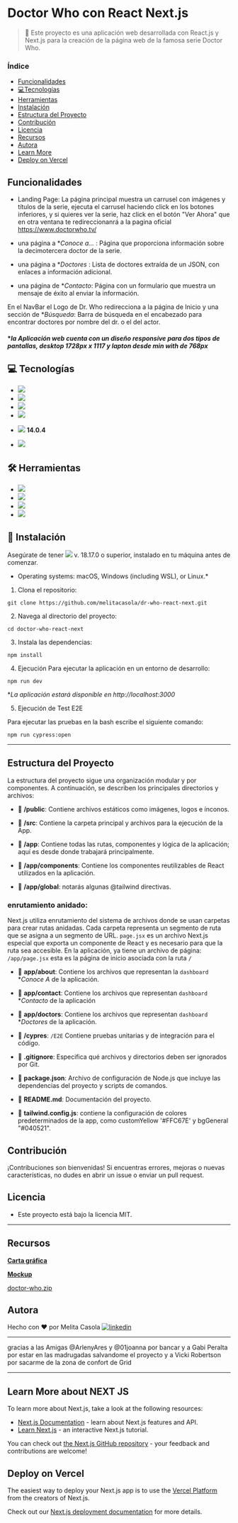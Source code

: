 # Doctor Who con React Next.js


> 👀 Este proyecto es una aplicación web desarrollada con React.js y Next.js para la creación de la página web de la famosa serie Doctor Who.

### Índice

- [Funcionalidades](#funcionalidades)
- [💻Tecnologías](#tecnologías)
- [Herramientas](#herramientas)
- [Instalación](#instalación)
- [Estructura del Proyecto](#estructura-del-proyecto)
- [Contribución](#contribución)
- [Licencia](#licencia)
- [Recursos](#recursos)
- [Autora](#autora)
- [Learn More](#learn-more)
- [Deploy on Vercel](#deploy-on-vercel)


## Funcionalidades

+ Landing Page: La página principal muestra un carrusel con imágenes y títulos de la serie, ejecuta el carrusel haciendo click en los botones inferiores,
  y si quieres ver la serie, haz click en el botón "Ver Ahora" que en otra ventana te redireccionanrá a la pagina oficial https://www.doctorwho.tv/

+ una página a **Conoce a...* : Página que proporciona información sobre la decimotercera doctor de la serie.

+ una página a **Doctores* : Lista de doctores extraída de un JSON, con enlaces a información adicional.

+ una página de **Contacto*: Página con un formulario que muestra un mensaje de éxito al enviar la información.
  
En el NavBar el Logo de Dr. Who redirecciona a la página de Inicio y una sección de **Búsqueda*: Barra de búsqueda en el encabezado para encontrar doctores por nombre del dr. o el del actor.
  
#### **la Aplicación web cuenta con un diseño responsive para dos tipos de pantallas, desktop 1728px x 1117 y lapton desde min with de 768px* 

## 💻 Tecnologías

- <img src="https://camo.githubusercontent.com/bfe6a48836e87b13a16f1f56f88fee428475c2ac29247992ec9b8bcc7154f881/68747470733a2f2f696d672e736869656c64732e696f2f62616467652f48544d4c352d4533344632363f7374796c653d666f722d7468652d6261646765266c6f676f3d68746d6c35266c6f676f436f6c6f723d7768697465" data-canonical-src="https://img.shields.io/badge/HTML5-E34F26?style=for-the-badge&amp;logo=html5&amp;logoColor=white" style="max-width: 100%;">
- <img src="https://camo.githubusercontent.com/6c62369c4e99b8a15e8bc2252842ba29e6af1a870849ba36b78e534304113437/68747470733a2f2f696d672e736869656c64732e696f2f62616467652f5461696c77696e645f4353532d3338423241433f7374796c653d666f722d7468652d6261646765266c6f676f3d7461696c77696e642d637373266c6f676f436f6c6f723d7768697465" data-canonical-src="https://img.shields.io/badge/Tailwind_CSS-38B2AC?style=for-the-badge&amp;logo=tailwind-css&amp;logoColor=white" style="max-width: 100%;">
- <img src="https://camo.githubusercontent.com/77a94341662845d3740986b84d8219c0fd4a0a9e4af8e5411c24cec0faee2129/68747470733a2f2f696d672e736869656c64732e696f2f62616467652f4a6176615363726970742d3332333333303f7374796c653d666f722d7468652d6261646765266c6f676f3d6a617661736372697074266c6f676f436f6c6f723d463744463145" data-canonical-src="https://img.shields.io/badge/JavaScript-323330?style=for-the-badge&amp;logo=javascript&amp;logoColor=F7DF1E" style="max-width: 100%;">
- <img src="https://camo.githubusercontent.com/6c3957842901e5baa389f3bb8758c8966683333b28493013062fcab5fab645e7/68747470733a2f2f696d672e736869656c64732e696f2f62616467652f52656163742d3230323332413f7374796c653d666f722d7468652d6261646765266c6f676f3d7265616374266c6f676f436f6c6f723d363144414642" data-canonical-src="https://img.shields.io/badge/React-20232A?style=for-the-badge&amp;logo=react&amp;logoColor=61DAFB" style="max-width: 100%;">
- <img src="https://camo.githubusercontent.com/b6c08869da57004f4e605da3b92bbe0f1a683ccc2c4dbe3fa195c3a98cf3e61c/68747470733a2f2f696d672e736869656c64732e696f2f62616467652f6e6578742532306a732d3030303030303f7374796c653d666f722d7468652d6261646765266c6f676f3d6e657874646f746a73266c6f676f436f6c6f723d7768697465" data-canonical-src="https://img.shields.io/badge/next%20js-000000?style=for-the-badge&amp;logo=nextdotjs&amp;logoColor=white" style="max-width: 100%;"> **14.0.4**

- <img src="https://camo.githubusercontent.com/51402352b3fd848b850d7a822be9b2e1883f40ce9f49cc718068aa883c94e00a/68747470733a2f2f696d672e736869656c64732e696f2f62616467652f437970726573732d3137323032433f7374796c653d666f722d7468652d6261646765266c6f676f3d63797072657373266c6f676f436f6c6f723d7768697465" data-canonical-src="https://img.shields.io/badge/Cypress-17202C?style=for-the-badge&amp;logo=cypress&amp;logoColor=white" style="max-width: 100%;">

## 🛠 Herramientas

- <img src="https://camo.githubusercontent.com/fcf9f1ae7ca5c1edecf6711a7cde16c8ffc7d8449714c3c81da40df526b72eaa/68747470733a2f2f696d672e736869656c64732e696f2f62616467652f5653436f64652d3030373844343f7374796c653d666f722d7468652d6261646765266c6f676f3d76697375616c25323073747564696f253230636f6465266c6f676f436f6c6f723d7768697465" data-canonical-src="https://img.shields.io/badge/VSCode-0078D4?style=for-the-badge&amp;logo=visual%20studio%20code&amp;logoColor=white" style="max-width: 100%;">
- <img src="https://camo.githubusercontent.com/c1ae794b8062fe71b7cb4cfd7181f6ac5748067a1b4de89cacf6632ada810d3d/68747470733a2f2f696d672e736869656c64732e696f2f62616467652f5472656c6c6f2d3030353243433f7374796c653d666f722d7468652d6261646765266c6f676f3d7472656c6c6f266c6f676f436f6c6f723d7768697465" data-canonical-src="https://img.shields.io/badge/Trello-0052CC?style=for-the-badge&amp;logo=trello&amp;logoColor=white" style="max-width: 100%;">
- <img src="https://camo.githubusercontent.com/7b1b0bcf013f27d9700d574b84824ce2238930c33ae34767df76c5929c306f5c/68747470733a2f2f696d672e736869656c64732e696f2f62616467652f4749542d4534344333303f7374796c653d666f722d7468652d6261646765266c6f676f3d676974266c6f676f436f6c6f723d7768697465" data-canonical-src="https://img.shields.io/badge/GIT-E44C30?style=for-the-badge&amp;logo=git&amp;logoColor=white" style="max-width: 100%;">
- <img src="https://camo.githubusercontent.com/e8608a6316b9d88ea49559b15837c90b1c14fb172ca6743b50150cd54f208e26/68747470733a2f2f696d672e736869656c64732e696f2f62616467652f4769744875622d3130303030303f7374796c653d666f722d7468652d6261646765266c6f676f3d676974687562266c6f676f436f6c6f723d7768697465" data-canonical-src="https://img.shields.io/badge/GitHub-100000?style=for-the-badge&amp;logo=github&amp;logoColor=white" style="max-width: 100%;">


## 📓 Instalación

Asegúrate de tener <img src="https://camo.githubusercontent.com/796db300af930c2a44ea729c4550eb38a45df38cd3d42b256f2a07b149484dec/68747470733a2f2f696d672e736869656c64732e696f2f62616467652f4e6f64652532306a732d3333393933333f7374796c653d666f722d7468652d6261646765266c6f676f3d6e6f6465646f746a73266c6f676f436f6c6f723d7768697465" data-canonical-src="https://img.shields.io/badge/Node%20js-339933?style=for-the-badge&amp;logo=nodedotjs&amp;logoColor=white" style="max-width: 100%;"> v. 18.17.0 o superior, instalado en tu máquina antes de comenzar.
* Operating systems: macOS, Windows (including WSL), or Linux.*


1. Clona el repositorio:

```git clone https://github.com/melitacasola/dr-who-react-next.git```

2. Navega al directorio del proyecto:

```cd doctor-who-react-next```

3. Instala las dependencias:

```npm install```

4. Ejecución
Para ejecutar la aplicación en un entorno de desarrollo:

```npm run dev```


**La aplicación estará disponible en http://localhost:3000*

5. Ejecución de Test E2E

Para ejecutar las pruebas en la bash escribe el siguiente comando:

```npm run cypress:open```

<hr>

## Estructura del Proyecto

La estructura del proyecto sigue una organización modular y por componentes. A continuación, se describen los principales directorios y archivos:

- 📁 **/public**: Contiene archivos estáticos como imágenes, logos e ínconos.
  
- 📁 **/src**: Contiene la carpeta principal y archivos para la ejecución de la App.

- 📁 **/app**: Contiene todas las rutas, componentes y lógica de la aplicación; aquí es desde donde trabajará principalmente.

- 📁 **/app/components**: Contiene los componentes reutilizables de React utilizados en la aplicación.
  
- 📁 **/app/global**: notarás algunas @tailwind directivas. 

### enrutamiento anidado:

Next.js utiliza enrutamiento del sistema de archivos donde se usan carpetas para crear rutas anidadas. Cada carpeta representa un segmento de ruta que se asigna a un segmento de URL.
```page.jsx``` es un archivo Next.js especial que exporta un componente de React y es necesario para que la ruta sea accesible. En la aplicación, ya tiene un archivo de página: ```/app/page.jsx```  esta es la página de inicio asociada con la ruta ```/```

- 📁 **app/about**: Contiene los archivos que representan la ```dashboard``` **Conoce A* de la aplicación.
  
- 📁 **app/contact**: Contiene los archivos que representan ```dashboard``` **Contacto* de la aplicación
  
- 📁 **app/doctors**: Contiene los archivos que representan ```dashboard``` **Doctores* de la aplicación.

- 📁 **/cypres**: ```/E2E``` Contiene pruebas unitarias y de integración para el código.

- 📄 **.gitignore**: Especifica qué archivos y directorios deben ser ignorados por Git.

- 📄 **package.json**: Archivo de configuración de Node.js que incluye las dependencias del proyecto y scripts de comandos.

- 📄 **README.md**: Documentación del proyecto.

- 📄 **tailwind.config.js**: contiene la configuración de colores predeterminados de la app, como customYellow '#FFC67E' y bgGeneral "#040521".


## Contribución
¡Contribuciones son bienvenidas! Si encuentras errores, mejoras o nuevas características, no dudes en abrir un issue o enviar un pull request.


## Licencia 

- Este proyecto está bajo la licencia MIT.



<hr>

## Recursos

**[Carta gráfica](https://www.figma.com/file/rdW0yacdnv7kOhS1CmD9xf/Proyecto-Doctor-Who?type=design&node-id=1%3A594&mode=design&t=huomGaIOBNlk4KvX-1)**

**[Mockup](https://www.figma.com/file/rdW0yacdnv7kOhS1CmD9xf/Proyecto-Doctor-Who?type=design&node-id=0%3A1&mode=design&t=huomGaIOBNlk4KvX-1)**

[doctor-who.zip](https://prod-files-secure.s3.us-west-2.amazonaws.com/18857439-e1b0-4daf-982d-e0d7ded9ff99/2cb59283-e3e3-43c9-99a1-7f2d25c0a500/doctor-who.zip)


## Autora

Hecho con ❤️ por Melita Casola
<a href="https://www.linkedin.com/in/melissa-casola/" target="_blank"><img src="https://camo.githubusercontent.com/2b91ca452712585ded21c915eefcf36ea6d69716da98590a76308ab959b61807/68747470733a2f2f696d672e736869656c64732e696f2f62616467652f6c696e6b6564696e2d3041363643323f7374796c653d666f722d7468652d6261646765266c6f676f3d6c696e6b6564696e266c6f676f436f6c6f723d7768697465" alt="linkedin" data-canonical-src="https://img.shields.io/badge/linkedin-0A66C2?style=for-the-badge&amp;logo=linkedin&amp;logoColor=white" style="max-width: 100%;"></a>
<hr>
gracias a las Amigas @ArlenyAres y @01joanna por bancar
y a Gabi Peralta por estar en las madrugadas salvandome el proyecto
y a Vicki Robertson por sacarme de la zona de confort de Grid


<hr>


## Learn More about NEXT JS

To learn more about Next.js, take a look at the following resources:

- [Next.js Documentation](https://nextjs.org/docs) - learn about Next.js features and API.
- [Learn Next.js](https://nextjs.org/learn) - an interactive Next.js tutorial.

You can check out [the Next.js GitHub repository](https://github.com/vercel/next.js/) - your feedback and contributions are welcome!

## Deploy on Vercel

The easiest way to deploy your Next.js app is to use the 
[Vercel Platform](https://vercel.com/new?utm_medium=default-template&filter=next.js&utm_source=create-next-app&utm_campaign=create-next-app-readme) 
from the creators of Next.js.

Check out our [Next.js deployment documentation](https://nextjs.org/docs/deployment) for more details.
